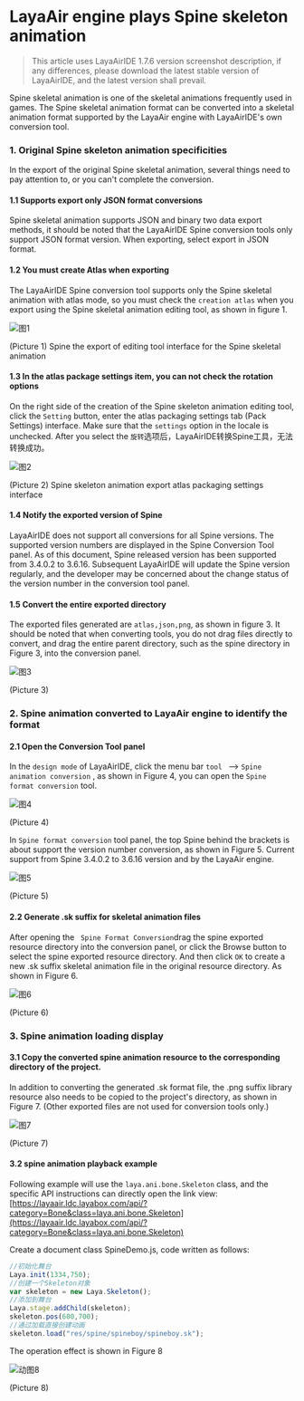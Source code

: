 # LayaAir engine plays Spine skeleton animation

> This article uses LayaAirIDE 1.7.6 version screenshot description, if any differences, please download the latest stable version of LayaAirIDE, and the latest version shall prevail.

Spine skeletal animation is one of the skeletal animations frequently used in games. The Spine skeletal animation format can be converted into a skeletal animation format supported by the LayaAir engine with LayaAirIDE's own conversion tool.



### 1. Original Spine skeleton animation specificities

In the export of the original Spine skeletal animation, several things need to pay attention to, or you can't complete the conversion.

#### 1.1 Supports export only JSON format conversions 

Spine skeletal animation supports JSON and binary two data export methods, it should be noted that the LayaAirIDE Spine conversion tools only support JSON format version. When exporting, select export in JSON format.

#### 1.2 You must create Atlas when exporting

The LayaAirIDE Spine conversion tool supports only the  Spine skeletal animation with atlas mode, so you must check the `creation atlas` when you export using the Spine skeletal animation editing tool, as shown in figure 1.

![图1](img/1.png) 

(Picture 1) Spine the export of editing tool interface for the Spine skeletal animation

#### 1.3 In the atlas package settings item, you can not check the rotation options

On the right side of the creation of the Spine skeleton animation editing tool, click the `Setting` button, enter the atlas packaging settings tab (Pack Settings) interface. Make sure that the `settings`  option in the locale is unchecked. After you select the `旋转`选项后，LayaAirIDE转换Spine工具，无法转换成功。

![图2](img/2.png) 

(Picture 2) Spine skeleton animation export atlas packaging settings interface

#### 1.4 Notify the exported version of Spine

LayaAirIDE does not support all conversions for all Spine versions. The supported version numbers are displayed in the Spine Conversion Tool panel. As of this document, Spine released version has been supported  from 3.4.0.2 to 3.6.16. 
Subsequent LayaAirIDE will update the Spine version regularly, and the developer may be concerned about the change status of the version number in the conversion tool panel.

#### 1.5  Convert the entire exported directory

The exported files generated are `atlas,json,png`, as shown in figure 3. It should be noted that when converting tools, you do not drag files directly to convert, and drag the entire parent directory, such as the spine directory in Figure 3, into the conversion panel.

![图3](img/3.png) 

(Picture 3)



### 2. Spine animation converted to LayaAir engine to identify the format

#### 2.1 Open the Conversion Tool panel

In the `design mode` of LayaAirIDE, click the menu bar `tool ` --> `Spine animation conversion` , as shown in Figure 4, you can open the `Spine format conversion` tool.

![图4](img/4.png) 

(Picture 4)


In `Spine format conversion` tool panel, the top Spine behind the brackets is about support the  version number conversion, as shown in Figure 5. Current support from Spine 3.4.0.2 to 3.6.16 version and by the LayaAir engine.

![图5](img/5.png) 

(Picture 5)




#### 2.2 Generate .sk suffix for skeletal animation files

After opening the  ` Spine Format Conversion`drag the spine exported resource directory into the conversion panel, or click the Browse button to select the spine exported resource directory. And then click `OK` to create a new .sk suffix skeletal animation file in the original resource directory. As shown in Figure 6.

![图6](img/6.png) 

(Picture 6)



### 3. Spine animation loading display

#### 3.1 Copy the converted spine animation resource to the corresponding directory of the project.

In addition to converting the generated .sk format file, the .png suffix library resource also needs to be copied to the project's directory, as shown in Figure 7. (Other exported files are not used for conversion tools only.)

![图7](img/7.png) 

(Picture 7)

#### 3.2 spine animation playback example

Following example will use the `laya.ani.bone.Skeleton`  class, and the specific API instructions can directly open the link view:[https://layaair.ldc.layabox.com/api/?category=Bone&class=laya.ani.bone.Skeleton](https://layaair.ldc.layabox.com/api/?category=Bone&class=laya.ani.bone.Skeleton)

Create a document class SpineDemo.js, code written as follows:

```javascript
//初始化舞台
Laya.init(1334,750);
//创建一个Skeleton对象
var skeleton = new Laya.Skeleton();
//添加到舞台
Laya.stage.addChild(skeleton);
skeleton.pos(600,700);
//通过加载直接创建动画
skeleton.load("res/spine/spineboy/spineboy.sk");
```
The operation effect is shown in Figure 8

![动图8](img/8.gif) 

(Picture 8)


